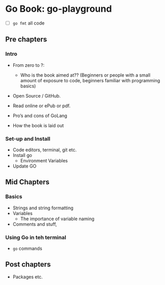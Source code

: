 # Go Book: go-playground

- [ ] `go fmt` all code

## Pre chapters

### Intro

- From zero to ?:
  - Who is the book aimed at?? (Beginners or people with a small amount of
    exposure to code, beginners familiar with programming basics)
- Open Source / GitHub.
- Read online or ePub or pdf.

- Pro’s and cons of GoLang
- How the book is laid out

### Set-up and Install

- Code editors, terminal, git etc.
- Install go
  - Environment Variables
- Update GO

## Mid Chapters

### Basics

- Strings and string formatting
- Variables
  - The importance of variable naming
- Comments and stuff,

### Using Go in teh terminal

- `go` commands

## Post chapters

- Packages etc.

